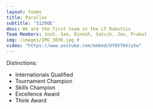 ```yaml
---
layout: teams
title: Parallax
subtitle: '51200E'
desc: We are the first team in the LT Robotics
Team Members: Josh, Sam, Dinesh, Satvik, Jon, Prakul
img: /images/IMG_3036.jpg #
video: "https://www.youtube.com/embed/UY05fHViyhw" 
---
```

Distinctions:
- Internationals Qualified
- Tournament Champion
- Skills Champion
- Excellence Award
- Think Award
